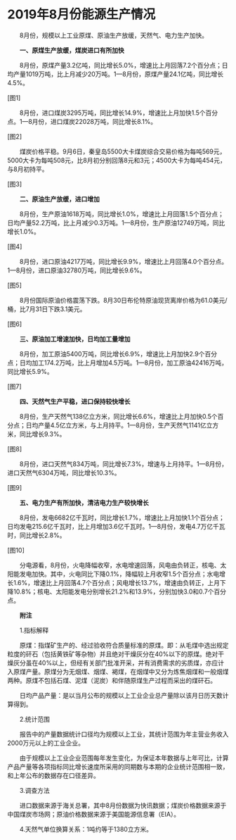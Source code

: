 # 2019年8月份能源生产情况

　　8月份，规模以上工业原煤、原油生产放缓，天然气、电力生产加快。

　　**一、原煤生产放缓，煤炭进口有所加快**

　　8月份，原煤产量3.2亿吨，同比增长5.0%，增速比上月回落7.2个百分点；日均产量1019万吨，比上月减少20万吨。1—8月份，原煤产量24.1亿吨，同比增长4.5%。

\[图1\]

　　8月份，进口煤炭3295万吨，同比增长14.9%，增速比上月加快1.5个百分点。1—8月份，进口煤炭22028万吨，同比增长8.1%。

\[图2\]

　　煤炭价格平稳。9月6日，秦皇岛5500大卡煤炭综合交易价格为每吨569元，5000大卡为每吨508元，比8月初分别回落8元和3元；4500大卡为每吨454元，与8月初持平。

\[图3\]

　　**二、原油生产放缓，进口增加**

　　8月份，生产原油1618万吨，同比增长1.0%，增速比上月回落1.5个百分点；日均产量52.2万吨，比上月减少0.3万吨。1—8月份，生产原油12749万吨，同比增长1.0%。

\[图4\]

　　8月份，进口原油4217万吨，同比增长9.9%，增速比上月回落4.0个百分点。1—8月份，进口原油32780万吨，同比增长9.6%。

\[图5\]

　　8月份国际原油价格震荡下跌。8月30日布伦特原油现货离岸价格为61.0美元/桶，比7月31日下跌3.1美元。

\[图6\]

　　**三、原油加工增速加快，日均加工量增加**

　　8月份，加工原油5400万吨，同比增长6.9%，增速比上月加快2.9个百分点；日均加工174.2万吨，比上月增加4.5万吨。1—8月份，加工原油42416万吨，同比增长5.9%。

\[图7\]

　　**四、天然气生产平稳，进口保持较快增长**

　　8月份，生产天然气138亿立方米，同比增长6.6%，增速比上月加快0.5个百分点；日均产量4.5亿立方米，与上月持平。1—8月份，生产天然气1141亿立方米，同比增长9.3%。

\[图8\]

　　8月份，进口天然气834万吨，同比增长7.3%，增速与上月持平。1—8月份，进口天然气6304万吨，同比增长10.3%。

\[图9\]

　　**五、电力生产有所加快，清洁电力生产较快增长**

　　8月份，发电6682亿千瓦时，同比增长1.7%，增速比上月加快1.1个百分点；日均发电215.6亿千瓦时，比上月增加3.6亿千瓦时。1—8月份，发电4.7万亿千瓦时，同比增长2.8%。

\[图10\]

　　分电源看，8月份，火电降幅收窄，水电增速回落，风电由负转正，核电、太阳能发电加快。其中，火电同比下降0.1%，降幅较上月收窄1.5个百分点；水电增长1.6%，增速比上月回落4.7个百分点；风电增长13.7%，增速由负转正，上月下降10.8%；核电、太阳能发电分别增长21.2%和13.9%，分别加快3.0和0.7个百分点。

　　**附注**

　　1.指标解释

　　原煤：指煤矿生产的、经过验收符合质量标准的原煤。即：从毛煤中选出规定粒度的矸石（包括黄铁矿等杂物）并且绝对干燥灰分在40%以下的原煤。绝对干燥灰分虽在40%以上，但经有关部门批准开采，并有消费需求的劣质煤，亦应计入原煤产量。原煤分为无烟煤、烟煤、褐煤，在烟煤中又分为炼焦烟煤和一般烟煤两种。原煤不包括石煤、泥煤（泥炭）和伴随原煤生产过程而采出的煤矸石。

　　日均产品产量：是以当月公布的规模以上工业企业总产量除以该月日历天数计算得到。

　　2.统计范围

　　报告中的产量数据统计口径均为规模以上工业，其统计范围为年主营业务收入2000万元以上的工业企业。

　　由于规模以上工业企业范围每年发生变化，为保证本年数据与上年可比，计算产品产量等各项指标同比增长速度所采用的同期数与本期的企业统计范围相一致，和上年公布的数据存在口径差异。

　　3.调查方法

　　进口数据来源于海关总署，其中8月份数据为快讯数据；煤炭价格数据来源于中国煤炭市场网；原油价格数据来源于美国能源信息署（EIA）。

　　4.天然气单位换算关系：1吨约等于1380立方米。